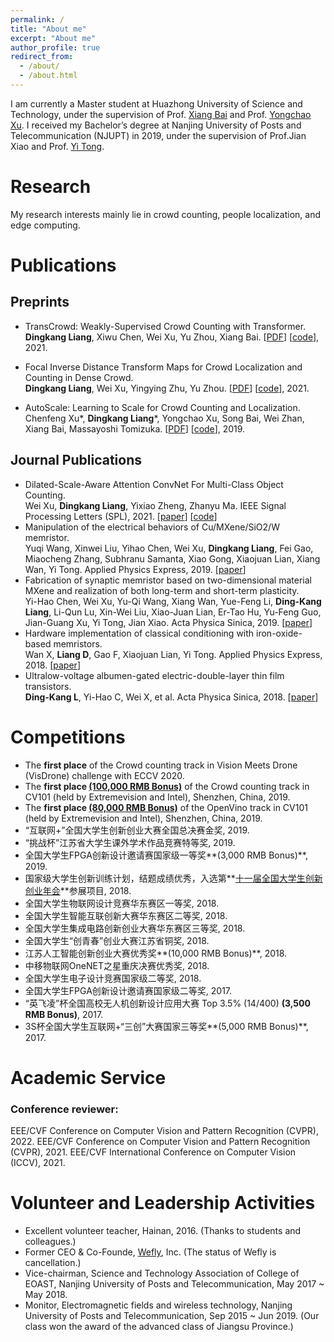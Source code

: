 ```yaml
---
permalink: /
title: "About me"
excerpt: "About me"
author_profile: true
redirect_from: 
  - /about/
  - /about.html
---
```



I am currently a Master student at Huazhong University of Science and Technology, under the supervision of Prof. [Xiang Bai](http://122.205.5.5:8071/~xbai/) and Prof. [Yongchao Xu](https://sites.google.com/view/yongchaoxu). I received my Bachelor’s degree at Nanjing University of Posts and Telecommunication (NJUPT) in 2019, under the supervision of Prof.Jian Xiao and Prof. [Yi Tong](http://rsc.njupt.edu.cn/2017/1206/c579a118874/page.htm).   

Research
======
My research interests mainly lie in crowd counting, people localization, and edge computing.

Publications
======
## Preprints
* TransCrowd: Weakly-Supervised Crowd Counting with Transformer.  
	**Dingkang Liang**, Xiwu Chen, Wei Xu, Yu Zhou, Xiang Bai. [[PDF](https://arxiv.org/abs/2104.09116)] [[code](https://github.com/dk-liang/TransCrowd)], 2021.
	
* Focal Inverse Distance Transform Maps for Crowd Localization and Counting in Dense Crowd.   
  **Dingkang Liang**, Wei Xu, Yingying Zhu, Yu Zhou. [[PDF](https://arxiv.org/abs/2102.07925)] [[code](https://github.com/dk-liang/FIDTM)], 2021.

* AutoScale: Learning to Scale for Crowd Counting and Localization.   
Chenfeng Xu\*, **Dingkang Liang**\*, Yongchao Xu, Song Bai, Wei Zhan, Xiang Bai, Massayoshi Tomizuka. [[PDF](https://arxiv.org/abs/1912.09632)] [[code](https://github.com/dk-liang/AutoScale)], 2019.

## Journal Publications

* Dilated-Scale-Aware Attention ConvNet For Multi-Class Object Counting.  
Wei Xu, **Dingkang Liang**, Yixiao Zheng, Zhanyu Ma. IEEE Signal Processing  Letters (SPL), 2021. [[paper](https://arxiv.org/abs/2012.08149)] [[code](https://github.com/PRIS-CV/DSACA.git)]
* Manipulation of the electrical behaviors of Cu/MXene/SiO2/W memristor.   
Yuqi Wang, Xinwei Liu, Yihao Chen, Wei Xu, **Dingkang Liang**, Fei Gao, Miaocheng Zhang, Subhranu Samanta, Xiao Gong, Xiaojuan Lian, Xiang Wan, Yi Tong. Applied Physics Express, 2019. [[paper](https://iopscience.iop.org/article/10.7567/1882-0786/ab4233)]
* Fabrication of synaptic memristor based on two-dimensional material MXene and realization of both long-term and short-term plasticity.  
Yi-Hao Chen, Wei Xu, Yu-Qi Wang, Xiang Wan, Yue-Feng Li, **Ding-Kang Liang**, Li-Qun Lu, Xin-Wei Liu, Xiao-Juan Lian, Er-Tao Hu, Yu-Feng Guo, Jian-Guang Xu, Yi Tong, Jian Xiao.  Acta Physica Sinica, 2019. [[paper](http://wulixb.iphy.ac.cn/en/article/doi/10.7498/aps.68.20182306)]
* Hardware implementation of classical conditioning with iron-oxide-based memristors.   
Wan X, **Liang D**, Gao F, Xiaojuan Lian, Yi Tong.  Applied Physics Express, 2018. [[paper](https://iopscience.iop.org/article/10.7567/APEX.11.114601)]
* Ultralow-voltage albumen-gated electric-double-layer thin film transistors.  
**Ding-Kang L**, Yi-Hao C, Wei X, et al. Acta Physica Sinica, 2018. [[paper](https://www.researchgate.net/publication/331730831_Ultralow-voltage_albumen-gated_electric-double-layer_thin_film_transistors)]

Competitions
======

* The **first place** of the Crowd counting track in Vision Meets Drone (VisDrone)  challenge with ECCV 2020.
* The **first place [(100,000 RMB Bonus)](https://www.cvmart.net/list/ECV2019)** of the Crowd counting track in CV101 (held by Extremevision and Intel), Shenzhen, China, 2019.
* The **first place [(80,000 RMB Bonus)](https://www.cvmart.net/list/ECV2019)** of the OpenVino track in CV101 (held by Extremevision and Intel), Shenzhen, China, 2019.
* “互联网+”全国大学生创新创业大赛全国总决赛金奖, 2019.
* “挑战杯”江苏省大学生课外学术作品竞赛特等奖, 2019.
* 全国大学生FPGA创新设计邀请赛国家级一等奖**(3,000 RMB Bonus)**, 2019.
* 国家级大学生创新训练计划，结题成绩优秀，入选第**[十一届全国大学生创新创业年会](http://www.moe.gov.cn/s78/A08/tongzhi/201806/t20180604_338207.html)**参展项目, 2018.
* 全国大学生物联网设计竞赛华东赛区一等奖, 2018.
* 全国大学生智能互联创新大赛华东赛区二等奖, 2018.
* 全国大学生集成电路创新创业大赛华东赛区三等奖, 2018.
* 全国大学生“创青春”创业大赛江苏省铜奖, 2018.
* 江苏人工智能创新创业大赛优秀奖**(10,000 RMB Bonus)**, 2018.
* 中移物联网OneNET之星重庆决赛优秀奖, 2018.
* 全国大学生电子设计竞赛国家级二等奖, 2018.
* 全国大学生FPGA创新设计邀请赛国家级二等奖, 2017.
* “英飞凌”杯全国高校无人机创新设计应用大赛 Top 3.5% (14/400) **(3,500 RMB Bonus)**, 2017.
* 3S杯全国大学生互联网+“三创”大赛国家三等奖**(5,000 RMB Bonus)**, 2017.  

Academic Service
======
### Conference reviewer: 
EEE/CVF Conference on Computer Vision and Pattern Recognition (CVPR), 2022.
EEE/CVF Conference on Computer Vision and Pattern Recognition (CVPR), 2021.
EEE/CVF International Conference on Computer Vision (ICCV), 2021.

Volunteer and Leadership Activities
======
* Excellent volunteer teacher, Hainan, 2016. (Thanks to students and colleagues.)
* Former CEO & Co-Founde, [Wefly](https://www.tianyancha.com/company/3176757052), Inc. (The status of Wefly is cancellation.)
* Vice-chairman, Science and Technology Association of College of EOAST, Nanjing University of Posts and Telecommunication, May 2017 ~ May 2018.
* Monitor, Electromagnetic fields and wireless technology, Nanjing University of Posts and Telecommunication, Sep 2015 ~ Jun 2019. (Our class won the award of the advanced class of Jiangsu Province.)

<script type="text/javascript" id="clustrmaps" src="//clustrmaps.com/map_v2.js?d=f4MP0UkdUkFjU8rhQtVNPbOqJDbrXXpe90qfkwCEcgU&cl=ffffff&w=a"></script>

